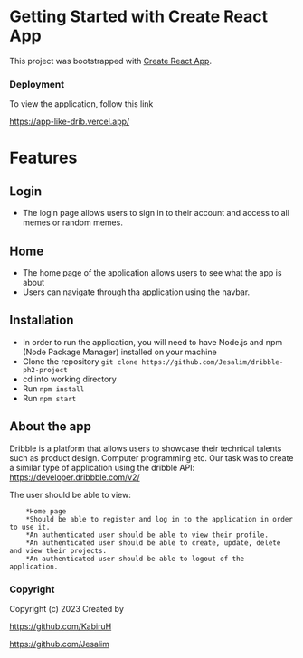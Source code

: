 # Getting Started with Create React App

This project was bootstrapped with [Create React App](https://github.com/facebook/create-react-app).

### Deployment

To view the application, follow this link

https://app-like-drib.vercel.app/

# Features 

## Login
- The login page allows users to sign in to their account and access to all memes or random memes.

## Home 
- The home page of the application allows users to see what the app is about
- Users can navigate through tha application using the navbar.


## Installation 
- In order to run the application, you will need to have Node.js and npm (Node Package Manager) installed on your machine
- Clone the repository `git clone https://github.com/Jesalim/dribble-ph2-project`
- cd into working directory
- Run `npm install`
- Run `npm start`


## About the app

Dribble is a platform that allows users to showcase their technical talents such as product design. Computer programming etc. Our task was to create a similar type of application using the dribble API: https://developer.dribbble.com/v2/

The user should be able to view:

        *Home page 
        *Should be able to register and log in to the application in order to use it.
        *An authenticated user should be able to view their profile.
        *An authenticated user should be able to create, update, delete and view their projects.
        *An authenticated user should be able to logout of the application.

### Copyright
Copyright (c) 2023 
Created by 

https://github.com/KabiruH

https://github.com/Jesalim


